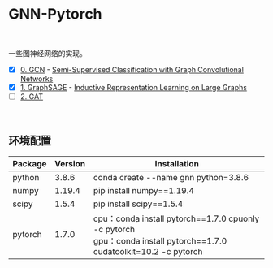 # GNN-Pytorch
<br/>

一些图神经网络的实现。

- [x] [0. GCN](./0.GCN) - [Semi-Supervised Classification with Graph Convolutional Networks](https://arxiv.org/pdf/1609.02907.pdf)
- [x] [1. GraphSAGE](./1.GraphSAGE) - [Inductive Representation Learning on Large Graphs](https://arxiv.org/pdf/1706.02216.pdf)
- [ ] [2. GAT]()

<br/>

## 环境配置

| Package | Version | Installation                                                 |
| ------- | ------- | ------------------------------------------------------------ |
| python  | 3.8.6   | conda create --name gnn python=3.8.6                         |
| numpy   | 1.19.4  | pip install numpy==1.19.4                                    |
| scipy   | 1.5.4   | pip install scipy==1.5.4                                     |
| pytorch | 1.7.0   | cpu：conda install pytorch\==1.7.0 cpuonly -c pytorch<br/>gpu：conda install pytorch\==1.7.0 cudatoolkit=10.2 -c pytorch |